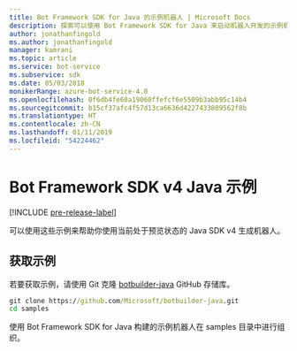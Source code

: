 ```yaml
---
title: Bot Framework SDK for Java 的示例机器人 | Microsoft Docs
description: 探索可以使用 Bot Framework SDK for Java 来启动机器人开发的示例机器人。
author: jonathanfingold
ms.author: jonathanfingold
manager: kamrani
ms.topic: article
ms.service: bot-service
ms.subservice: sdk
ms.date: 05/03/2018
monikerRange: azure-bot-service-4.0
ms.openlocfilehash: 0f6db4fe60a19060ffefcf6e5509b3abb95c14b4
ms.sourcegitcommit: b15cf37afc4f57d13ca6636d4227433809562f8b
ms.translationtype: HT
ms.contentlocale: zh-CN
ms.lasthandoff: 01/11/2019
ms.locfileid: "54224462"
---
```

# <a name="bot-framework-sdk-v4-java-samples"></a>Bot Framework SDK v4 Java 示例
[!INCLUDE [pre-release-label](../includes/pre-release-label.md)]

可以使用这些示例来帮助你使用当前处于预览状态的 Java SDK v4 生成机器人。

## <a name="get-the-samples"></a>获取示例
若要获取示例，请使用 Git 克隆 [botbuilder-java](https://github.com/Microsoft/botbuilder-java) GitHub 存储库。

```cmd
git clone https://github.com/Microsoft/botbuilder-java.git
cd samples
```
使用 Bot Framework SDK for Java 构建的示例机器人在 samples 目录中进行组织。
